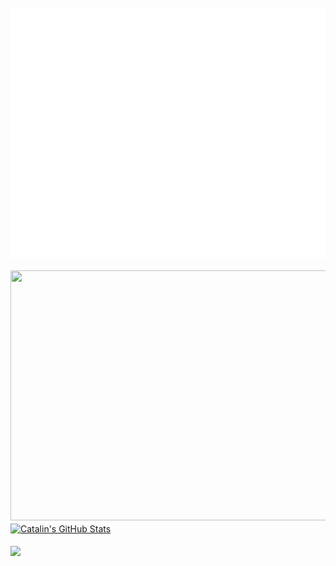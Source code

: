 
<div> 



<div align="center">
	<br>
	<a href="https://github.com/cloudbyteelias/cloudbyteelias/blob/main/Efect.svg">
		<img src="Efect.svg" width="800" height="400">
	</a>
	<br>
</div>


<div align="center">
	<br>
		<img src="https://www.pngkey.com/png/full/78-782371_emmanuelarce-doom-guy-walking-gif.png" width="800" height="400">
	</a>
	<br>
</div>


<div>
<a href="https://github.com/cloudbyteelias/cloudbyteelias">
  <img align="center" src="https://github-readme-stats.vercel.app/api?username=cloudbyteelias&show_icons=true&line_height=27&count_private=true&title_color=ffffff&text_color=c9cacc&icon_color=2bbc8a&bg_color=1d1f21" alt="Catalin's GitHub Stats" />
</a>
</div>
<div>

<br>
<a href="https://github.com/cloudbyteelias/cloudbyteelias">
  <img align="center" src="https://github-readme-stats.vercel.app/api/top-langs/?username=cloudbyteelias&hide=java,html&title_color=ffffff&text_color=c9cacc&icon_color=2bbc8a&bg_color=1d1f21" />
</a>

</div>


